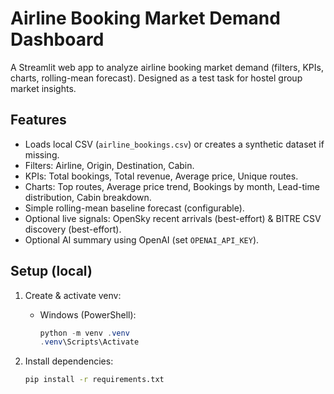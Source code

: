 # Airline Booking Market Demand Dashboard

A Streamlit web app to analyze airline booking market demand (filters, KPIs, charts, rolling-mean forecast).
Designed as a test task for hostel group market insights.

## Features
- Loads local CSV (`airline_bookings.csv`) or creates a synthetic dataset if missing.
- Filters: Airline, Origin, Destination, Cabin.
- KPIs: Total bookings, Total revenue, Average price, Unique routes.
- Charts: Top routes, Average price trend, Bookings by month, Lead-time distribution, Cabin breakdown.
- Simple rolling-mean baseline forecast (configurable).
- Optional live signals: OpenSky recent arrivals (best-effort) & BITRE CSV discovery (best-effort).
- Optional AI summary using OpenAI (set `OPENAI_API_KEY`).

## Setup (local)
1. Create & activate venv:
   - Windows (PowerShell):
     ```powershell
     python -m venv .venv
     .venv\Scripts\Activate
     ```
   

2. Install dependencies:
   ```bash
   pip install -r requirements.txt
